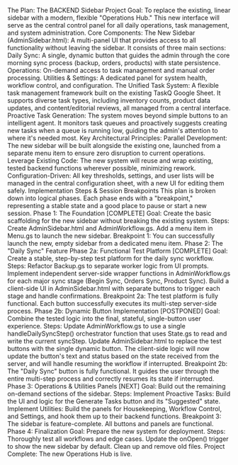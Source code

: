 The Plan: The BACKEND Sidebar
Project Goal: To replace the existing, linear sidebar with a modern, flexible "Operations Hub." This new interface will serve as the central control panel for all daily operations, task management, and system administration.
Core Components:
The New Sidebar (AdminSidebar.html): A multi-panel UI that provides access to all functionality without leaving the sidebar. It consists of three main sections:
Daily Sync: A single, dynamic button that guides the admin through the core morning sync process (backup, orders, products) with state persistence.
Operations: On-demand access to task management and manual order processing.
Utilities & Settings: A dedicated panel for system health, workflow control, and configuration.
The Unified Task System: A flexible task management framework built on the existing TaskQ Google Sheet. It supports diverse task types, including inventory counts, product data updates, and content/editorial reviews, all managed from a central interface.
Proactive Task Generation: The system moves beyond simple buttons to an intelligent agent. It monitors task queues and proactively suggests creating new tasks when a queue is running low, guiding the admin's attention to where it's needed most.
Key Architectural Principles:
Parallel Development: The new sidebar will be built alongside the existing one, launched from a separate menu item to ensure zero disruption to current operations.
Leverage Existing Code: The new system will reuse and wrap existing, tested backend functions wherever possible, minimizing rework.
Configuration-Driven: All key thresholds, settings, and user lists will be managed in the central configuration sheet, with a new UI for editing them safely.
Implementation Steps & Session Breakpoints
This plan is broken down into logical phases. Each phase ends with a "breakpoint," representing a stable state and a good place to pause or start a new session.
Phase 1: The Foundation [COMPLETE]
Goal: Create the basic scaffolding for the new sidebar without breaking the existing system.
Steps:
Create AdminSidebar.html and AdminWorkflow.gs.
Add a menu item in Menu.gs to launch the new sidebar.
Breakpoint 1: You can successfully launch the new, empty sidebar from a dedicated menu item.
Phase 2: The "Daily Sync" Feature
Phase 2a: Functional Test Platform [COMPLETE]
Goal: Create a stable, step-by-step test platform for the daily sync workflow.
Steps:
Refactor Backup.gs to separate worker logic from UI prompts.
Implement independent server-side wrapper functions in AdminWorkflow.gs for each major sync stage (Begin Sync, Orders Sync, Product Sync).
Build a client-side UI in AdminSidebar.html with separate buttons to trigger each stage and handle confirmations.
Breakpoint 2a: The test platform is fully functional. Each button successfully executes its multi-step server-side process.
Phase 2b: Dynamic Button Implementation [POSTPONED]
Goal: Combine the tested logic into the final, stateful, single-button user experience.
Steps:
Update AdminWorkflow.gs to use a single handleDailySyncStep() orchestrator function that uses State.gs to read and write the current syncStep.
Update AdminSidebar.html to replace the test buttons with the single dynamic button.
The client-side logic will now update the button's text and status based on the state received from the server, and will handle resuming the workflow if interrupted.
Breakpoint 2b: The "Daily Sync" button is fully functional. It guides the user through the entire multi-step process and correctly resumes its state if interrupted.
Phase 3: Operations & Utilities Panels [NEXT]
Goal: Build out the remaining on-demand sections of the sidebar.
Steps:
Implement Proactive Tasks: Build the UI and logic for the Generate Tasks button and its "Suggested" state.
Implement Utilities: Build the panels for Housekeeping, Workflow Control, and Settings, and hook them up to their backend functions.
Breakpoint 3: The sidebar is feature-complete. All buttons and panels are functional.
Phase 4: Finalization
Goal: Prepare the new system for deployment.
Steps:
Thoroughly test all workflows and edge cases.
Update the onOpen() trigger to show the new sidebar by default.
Clean up and remove old files.
Project Complete: The new Operations Hub is live.

